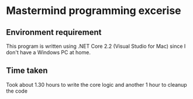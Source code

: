 # Mastermind programming excerise

## Environment requirement

This program is written using .NET Core 2.2 (Visual Studio for Mac) since I don't have a Windows PC at home.

## Time taken

Took about 1.30 hours to write the core logic and another 1 hour to cleanup the code